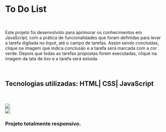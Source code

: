 <h1>To Do List</h1>
<br>
<p>Este projeto foi desenvolvido para aprimorar os conhecimentos em JavaScript, com a prática de funcionalidades que foram definidas para levar a tarefa digitada no Input, até o campo de tarefas. 
  Assim sendo concluídas, clique na imagem que indica conclusão e a tarefa será marcada com a cor verde. Depois que todas as tarefas propostas forem executadas, clique na imagem da lata de lixo e a tarefa será exluída.
</p>
<br>
<h2>Tecnologias utilizadas:
HTML| CSS| JavaScript</h2>
<br>
<br>
<img src="https://github.com/LumaXavier12/To-Do-List/blob/main/assets/To-Do-List.png?raw=true">
<br>
<img src="https://github.com/LumaXavier12/To-Do-List/blob/main/assets/Tarefas-today.png?raw=true">
<h3>Projeto totalmente responsivo.</h3>
